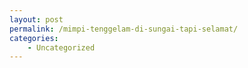 ```yaml
---
layout: post
permalink: /mimpi-tenggelam-di-sungai-tapi-selamat/
categories:
    - Uncategorized
---
```


